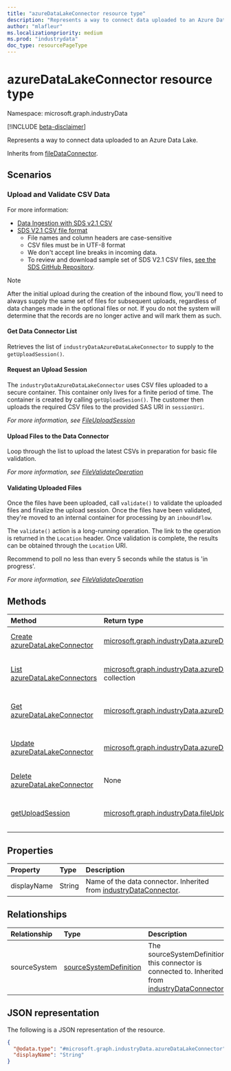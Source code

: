 ```yaml
---
title: "azureDataLakeConnector resource type"
description: "Represents a way to connect data uploaded to an Azure Data Lake."
author: "mlafleur"
ms.localizationpriority: medium
ms.prod: "industrydata"
doc_type: resourcePageType
---
```


# azureDataLakeConnector resource type

Namespace: microsoft.graph.industryData

[!INCLUDE [beta-disclaimer](../../includes/beta-disclaimer.md)]

Represents a way to connect data uploaded to an Azure Data Lake.

Inherits from [fileDataConnector](industrydata-filedataconnector.md).

## Scenarios

### Upload and Validate CSV Data

For more information:

- [Data Ingestion with SDS v2.1 CSV](schooldatasync/Data-Ingestion-with-SDS-v2.1-CSV.md)
- [SDS V2.1 CSV file format](schooldatasync/sds-v2.1-csv-file-format.md)
  - File names and column headers are case-sensitive
  - CSV files must be in UTF-8 format
  - We don't accept line breaks in incoming data.
  - To review and download sample set of SDS V2.1 CSV files, [see the SDS GitHub Repository](https://github.com/OfficeDev/O365-EDU-Tools/tree/master/CSV%20Samples).

> [!NOTE]
> After the initial upload during the creation of the inbound flow, you'll need to always supply the same set of files for subsequent uploads, regardless of data changes made in the optional files or not. If you do not the system will determine that the records are no longer active and will mark them as such.

#### Get Data Connector List

Retrieves the list of `industryDataAzureDataLakeConnector` to supply to the `getUploadSession()`.

#### Request an Upload Session

The `industryDataAzureDataLakeConnector` uses CSV files uploaded to a secure container. This container only lives for a finite period of time. The container is created by calling `getUploadSesion()`. The customer then uploads the required CSV files to the provided SAS URI in `sessionUri`.

_For more information, see [FileUploadSession](industrydata-fileuploadsession.md)_

#### Upload Files to the Data Connector

Loop through the list to upload the latest CSVs in preparation for basic file validation.

_For more information, see [FileValidateOperation](industrydata-filevalidateoperation.md)_

#### Validating Uploaded Files

Once the files have been uploaded, call `validate()` to validate the uploaded files and finalize the upload session. Once the files have been validated, they're moved to an internal container for processing by an `inboundFlow`.

The `validate()` action is a long-running operation. The link to the operation is returned in the `Location` header. Once validation is complete, the results can be obtained through the `Location` URI.

Recommend to poll no less than every 5 seconds while the status is 'in progress'.

_For more information, see [FileValidateOperation](industrydata-filevalidateoperation.md)_

## Methods

| Method                                                                                       | Return type                                                                                              | Description                                                                                                          |
| :------------------------------------------------------------------------------------------- | :------------------------------------------------------------------------------------------------------- | :------------------------------------------------------------------------------------------------------------------- |
| [Create azureDataLakeConnector](../api/industrydata-industrydataroot-post-dataconnectors.md) | [microsoft.graph.industryData.azureDataLakeConnector](industrydata-industrydataconnector.md)             | Create a new [azureDataLakeConnector](industrydata-azuredatalakeconnector.md) object.                                |
| [List azureDataLakeConnectors](../api/industrydata-azuredatalakeconnector-list.md)           | [microsoft.graph.industryData.azureDataLakeConnector](industrydata-azuredatalakeconnector.md) collection | Get a list of the [azureDataLakeConnector](industrydata-azuredatalakeconnector.md) objects and their properties.     |
| [Get azureDataLakeConnector](../api/industrydata-azuredatalakeconnector-get.md)              | [microsoft.graph.industryData.azureDataLakeConnector](industrydata-azuredatalakeconnector.md)            | Read the properties and relationships of an [azureDataLakeConnector](industrydata-azuredatalakeconnector.md) object. |
| [Update azureDataLakeConnector](../api/industrydata-azuredatalakeconnector-update.md)        | [microsoft.graph.industryData.azureDataLakeConnector](industrydata-azuredatalakeconnector.md)            | Update the properties of an [azureDataLakeConnector](industrydata-azuredatalakeconnector.md) object.                 |
| [Delete azureDataLakeConnector](../api/industrydata-azuredatalakeconnector-delete.md)        | None                                                                                                     | Deletes an [azureDataLakeConnector](industrydata-azuredatalakeconnector.md) object.                                  |
| [getUploadSession](../api/industrydata-azuredatalakeconnector-getuploadsession.md)           | [microsoft.graph.industryData.fileUploadSession](industrydata-fileuploadsession.md)                      | Retrieves an upload session used to supply file-based data to an inbound flow.                                       |

## Properties

| Property    | Type   | Description                                                                                                |
| :---------- | :----- | :--------------------------------------------------------------------------------------------------------- |
| displayName | String | Name of the data connector. Inherited from [industryDataConnector](industrydata-industrydataconnector.md). |

## Relationships

| Relationship | Type                                                             | Description                                                                                                                              |
| :----------- | :--------------------------------------------------------------- | :--------------------------------------------------------------------------------------------------------------------------------------- |
| sourceSystem | [sourceSystemDefinition](industrydata-sourcesystemdefinition.md) | The sourceSystemDefinition this connector is connected to. Inherited from [industryDataConnector](industrydata-industrydataconnector.md) |

## JSON representation

The following is a JSON representation of the resource.

<!-- {
  "blockType": "resource",
  "keyProperty": "id",
  "@odata.type": "microsoft.graph.industryData.azureDataLakeConnector",
  "baseType": "microsoft.graph.industryData.fileDataConnector",
  "openType": false
}
-->

```json
{
  "@odata.type": "#microsoft.graph.industryData.azureDataLakeConnector",
  "displayName": "String"
}
```
